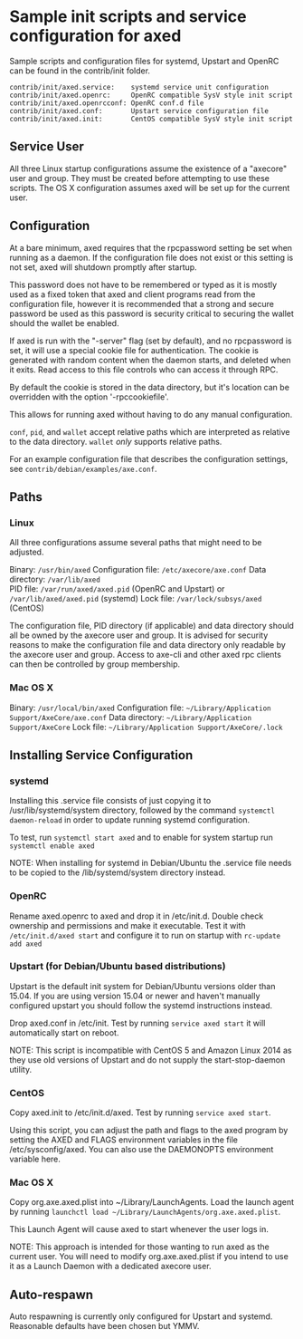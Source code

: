Sample init scripts and service configuration for axed
==========================================================

Sample scripts and configuration files for systemd, Upstart and OpenRC
can be found in the contrib/init folder.

    contrib/init/axed.service:    systemd service unit configuration
    contrib/init/axed.openrc:     OpenRC compatible SysV style init script
    contrib/init/axed.openrcconf: OpenRC conf.d file
    contrib/init/axed.conf:       Upstart service configuration file
    contrib/init/axed.init:       CentOS compatible SysV style init script

Service User
---------------------------------

All three Linux startup configurations assume the existence of a "axecore" user
and group.  They must be created before attempting to use these scripts.
The OS X configuration assumes axed will be set up for the current user.

Configuration
---------------------------------

At a bare minimum, axed requires that the rpcpassword setting be set
when running as a daemon.  If the configuration file does not exist or this
setting is not set, axed will shutdown promptly after startup.

This password does not have to be remembered or typed as it is mostly used
as a fixed token that axed and client programs read from the configuration
file, however it is recommended that a strong and secure password be used
as this password is security critical to securing the wallet should the
wallet be enabled.

If axed is run with the "-server" flag (set by default), and no rpcpassword is set,
it will use a special cookie file for authentication. The cookie is generated with random
content when the daemon starts, and deleted when it exits. Read access to this file
controls who can access it through RPC.

By default the cookie is stored in the data directory, but it's location can be overridden
with the option '-rpccookiefile'.

This allows for running axed without having to do any manual configuration.

`conf`, `pid`, and `wallet` accept relative paths which are interpreted as
relative to the data directory. `wallet` *only* supports relative paths.

For an example configuration file that describes the configuration settings,
see `contrib/debian/examples/axe.conf`.

Paths
---------------------------------

### Linux

All three configurations assume several paths that might need to be adjusted.

Binary:              `/usr/bin/axed`
Configuration file:  `/etc/axecore/axe.conf`
Data directory:      `/var/lib/axed`  
PID file:            `/var/run/axed/axed.pid` (OpenRC and Upstart) or `/var/lib/axed/axed.pid` (systemd)
Lock file:           `/var/lock/subsys/axed` (CentOS)

The configuration file, PID directory (if applicable) and data directory
should all be owned by the axecore user and group.  It is advised for security
reasons to make the configuration file and data directory only readable by the
axecore user and group.  Access to axe-cli and other axed rpc clients
can then be controlled by group membership.

### Mac OS X

Binary:              `/usr/local/bin/axed`
Configuration file:  `~/Library/Application Support/AxeCore/axe.conf`
Data directory:      `~/Library/Application Support/AxeCore`
Lock file:           `~/Library/Application Support/AxeCore/.lock`

Installing Service Configuration
-----------------------------------

### systemd

Installing this .service file consists of just copying it to
/usr/lib/systemd/system directory, followed by the command
`systemctl daemon-reload` in order to update running systemd configuration.

To test, run `systemctl start axed` and to enable for system startup run
`systemctl enable axed`

NOTE: When installing for systemd in Debian/Ubuntu the .service file needs to be copied to the /lib/systemd/system directory instead.

### OpenRC

Rename axed.openrc to axed and drop it in /etc/init.d.  Double
check ownership and permissions and make it executable.  Test it with
`/etc/init.d/axed start` and configure it to run on startup with
`rc-update add axed`

### Upstart (for Debian/Ubuntu based distributions)

Upstart is the default init system for Debian/Ubuntu versions older than 15.04. If you are using version 15.04 or newer and haven't manually configured upstart you should follow the systemd instructions instead.

Drop axed.conf in /etc/init.  Test by running `service axed start`
it will automatically start on reboot.

NOTE: This script is incompatible with CentOS 5 and Amazon Linux 2014 as they
use old versions of Upstart and do not supply the start-stop-daemon utility.

### CentOS

Copy axed.init to /etc/init.d/axed. Test by running `service axed start`.

Using this script, you can adjust the path and flags to the axed program by
setting the AXED and FLAGS environment variables in the file
/etc/sysconfig/axed. You can also use the DAEMONOPTS environment variable here.

### Mac OS X

Copy org.axe.axed.plist into ~/Library/LaunchAgents. Load the launch agent by
running `launchctl load ~/Library/LaunchAgents/org.axe.axed.plist`.

This Launch Agent will cause axed to start whenever the user logs in.

NOTE: This approach is intended for those wanting to run axed as the current user.
You will need to modify org.axe.axed.plist if you intend to use it as a
Launch Daemon with a dedicated axecore user.

Auto-respawn
-----------------------------------

Auto respawning is currently only configured for Upstart and systemd.
Reasonable defaults have been chosen but YMMV.

